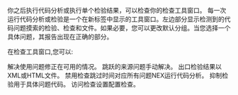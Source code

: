 你之后执行代码分析或执行单个检验结果，可以检查你的检查工具窗口。
每一次运行代码分析或检验是一个在新标签中显示的工具窗口。左边部分显示检测到的代码问题摸索的检验、检查和文件。如果必要，您可以更改默认分组。当您选择一个具体问题，其报告出现在正确的部分。

在检查工具窗口,您可以:

解决使用问题修正在可用的情况。
跳跃的来源问题手动解决。
出口检验结果以XML或HTML文件。
禁用检查跳过时间对应所有问题NEX运行代码分析。
抑制检验用于具体问题代码。
访问检查设置配置检查。